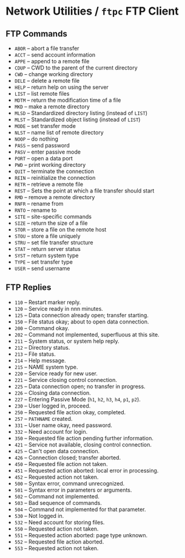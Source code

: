 # Network Utilities / `ftpc` FTP Client

## FTP Commands

- `ABOR` – abort a file transfer
- `ACCT` – send account information
- `APPE` – append to a remote file
- `CDUP` – CWD to the parent of the current directory
- `CWD`  – change working directory
- `DELE` – delete a remote file
- `HELP` – return help on using the server
- `LIST` – list remote files
- `MDTM` – return the modification time of a file
- `MKD`  – make a remote directory
- `MLSD` – Standardized directory listing (instead of `LIST`)
- `MLST` – Standardized object listing (instead of `LIST`)
- `MODE` – set transfer mode
- `NLST` – name list of remote directory
- `NOOP` – do nothing
- `PASS` – send password
- `PASV` – enter passive mode
- `PORT` – open a data port
- `PWD`  – print working directory
- `QUIT` – terminate the connection
- `REIN` – reinitialize the connection
- `RETR` – retrieve a remote file
- `REST` – Sets the point at which a file transfer should start
- `RMD`  – remove a remote directory
- `RNFR` – rename from
- `RNTO` – rename to
- `SITE` – site-specific commands
- `SIZE` – return the size of a file
- `STOR` – store a file on the remote host
- `STOU` – store a file uniquely
- `STRU` – set file transfer structure
- `STAT` – return server status
- `SYST` – return system type
- `TYPE` – set transfer type
- `USER` – send username

## FTP Replies

- `110` – Restart marker reply.
- `120` – Service ready in nnn minutes.
- `125` – Data connection already open; transfer starting.
- `150` – File status okay; about to open data connection.
- `200` – Command okay.
- `202` – Command not implemented, superfluous at this site.
- `211` – System status, or system help reply.
- `212` – Directory status.
- `213` – File status.
- `214` – Help message.
- `215` – NAME system type.
- `220` – Service ready for new user.
- `221` – Service closing control connection.
- `225` – Data connection open; no transfer in progress.
- `226` – Closing data connection.
- `227` – Entering Passive Mode (`h1`, `h2`, `h3`, `h4`, `p1`, `p2`).
- `230` – User logged in, proceed.
- `250` – Requested file action okay, completed.
- `257` – `PATHNAME` created.
- `331` – User name okay, need password.
- `332` – Need account for login.
- `350` – Requested file action pending further information.
- `421` – Service not available, closing control connection.
- `425` – Can't open data connection.
- `426` – Connection closed; transfer aborted.
- `450` – Requested file action not taken.
- `451` – Requested action aborted: local error in processing.
- `452` – Requested action not taken.
- `500` – Syntax error, command unrecognized.
- `501` – Syntax error in parameters or arguments.
- `502` – Command not implemented.
- `503` – Bad sequence of commands.
- `504` – Command not implemented for that parameter.
- `530` – Not logged in.
- `532` – Need account for storing files.
- `550` – Requested action not taken.
- `551` – Requested action aborted: page type unknown.
- `552` – Requested file action aborted.
- `553` – Requested action not taken.
